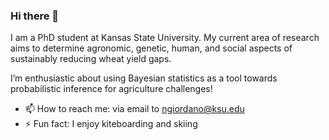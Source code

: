 ### Hi there 👋

I am a PhD student at Kansas State University. My current area of research aims to determine agronomic, genetic, human, and social aspects of sustainably reducing wheat yield gaps. 

I’m enthusiastic about using Bayesian statistics as a tool towards probabilistic inference for agriculture challenges!


- 📫 How to reach me: via email to ngiordano@ksu.edu
- ⚡ Fun fact: I enjoy kiteboarding and skiing



